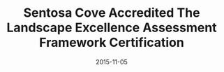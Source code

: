 ---
layout: post
title: Sentosa Cove Accredited The Landscape Excellence Assessment Framework Certification
date:   2015-11-05
file_url: /resources/news/files/20151105_SCRM_Media-Release_Sentosa_Cove_Accredited_LEAF_Certification.pdf
---